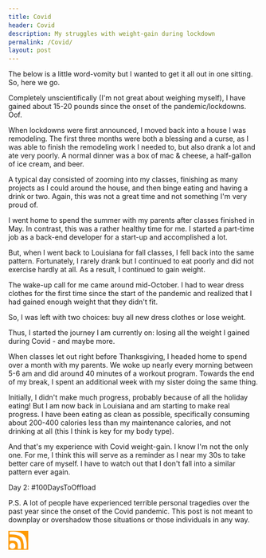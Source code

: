 ```yaml
---
title: Covid
header: Covid
description: My struggles with weight-gain during lockdown
permalink: /Covid/
layout: post
---
```


The below is a little word-vomity but I wanted to get it all out in one sitting.
So, here we go.

Completely unscientifically (I'm not great about weighing myself), I have
gained about 15-20 pounds since the onset of the pandemic/lockdowns. Oof.

When lockdowns were first announced, I moved back into a house I was remodeling.
The first three months were both a blessing and a curse, as I was able to finish
the remodeling work I needed to, but also drank a lot and ate very poorly. A
normal dinner was a box of mac & cheese, a half-gallon of ice cream, and beer.

A typical day consisted of zooming into my classes, finishing as many projects
as I could around the house, and then binge eating and having a drink or two. Again, this was not a great time and not something I'm very proud of.

I went home to spend the summer with my parents after classes finished in May. In
contrast, this was a rather healthy time for me. I started a part-time job as a
back-end developer for a start-up and accomplished a lot.

But, when I went back to Louisiana for fall classes, I fell back into the
same pattern. Fortunately, I rarely drank
but I continued to eat poorly and did not exercise hardly at all. As a result, I
continued to gain weight.

The wake-up call for me came around mid-October. I had to wear dress clothes for
the first time since the start of the pandemic and realized that I had gained
enough weight that they didn't fit.

So, I was left with two choices: buy all new dress clothes or lose weight.

Thus, I started the journey I am currently on: losing all the weight I gained during
Covid - and maybe more.

When classes let out right before Thanksgiving, I headed home to spend over a month
with my parents. We woke up nearly every morning between 5-6 am and did around
40 minutes of a workout program. Towards the end of my break, I spent an additional
week with my sister doing the same thing.

Initially, I didn't make much progress, probably because of all the holiday eating!
But I am now back in Louisiana and am starting to make real progress. I have been
eating as clean as possible, specifically consuming about 200-400 calories less
than my maintenance calories, and not drinking at all (this I think is key for
my body type).

And that's my experience with Covid weight-gain. I know I'm not the only one. For me,
I think this will serve as a reminder as I near my 30s to take better care of
myself. I have to watch out that I don't fall into a similar pattern ever again.

Day 2: #100DaysToOffload

P.S. A lot of people have experienced terrible personal tragedies over the past
year since the onset of the Covid pandemic. This post is not meant to downplay or
overshadow those situations or those individuals in any way.

<a href="https://rmooreblog.netlify.app/feed.xml"><img src="/assets/images/rss_feed.jpg" style="opacity:1;" width="40"/></a>
